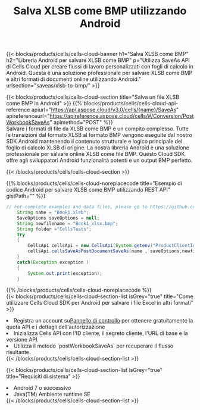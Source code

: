 ﻿---
title:  Salva XLSB come BMP utilizzando Android
description:  Utilizzando Aspose.Cells Cloud SDK per Android per salvare il file in formato XLSB come file in formato BMP.
kwords: Excel, Save XLSB as BMP, REST, Android
howto: How to save XLSB as BMP using Aspose.Cells Cloud Android library.
---
{{< blocks/products/cells/cells-cloud-banner h1="Salva XLSB come BMP" h2="Libreria Android per salvare XLSB come BMP" p="Utilizza SaveAs API di Cells Cloud per creare flussi di lavoro personalizzati con fogli di calcolo in Android. Questa è una soluzione professionale per salvare XLSB come BMP e altri formati di documenti online utilizzando Android." urlsection="saveas/xlsb-to-bmp/" >}}

{{< blocks/products/cells/cells-cloud-section title="Salva un file XLSB come BMP in Android" >}}
{{% blocks/products/cells/cells-cloud-api-reference apiurl="https://api.aspose.cloud/v3.0/cells/{name}/SaveAs" apireferenceurl="https://apireference.aspose.cloud/cells/#/Conversion/PostWorkbookSaveAs" apimethod="POST" %}}
<br/>
Salvare i formati di file da XLSB come BMP è un compito complesso. Tutte le transizioni dal formato XLSB al formato BMP vengono eseguite dal nostro SDK Android mantenendo il contenuto strutturale e logico principale del foglio di calcolo XLSB di origine. La nostra libreria Android è una soluzione professionale per salvare online XLSB come file BMP. Questo Cloud SDK offre agli sviluppatori Android funzionalità potenti e un output BMP perfetto.

{{< /blocks/products/cells/cells-cloud-section >}}

{{% blocks/products/cells/cells-cloud-noreplacecode title="Esempio di codice Android per salvare XLSB come BMP utilizzando REST API" gistPath="" %}}
  
```java
// For complete examples and data files, please go to https://github.com/aspose-cells-cloud/aspose-cells-cloud-android/
    String name = "Book1.xlsb";
    SaveOptions saveOptions = null;
    String newfilename = "Book1_xlsx.bmp";
    String folder ="CellsTests";
    try
    {
        CellsApi cellsApi = new CellsApi(System.getenv("ProductClientId"), System.getenv("ProductClientSecret"));
        cellsApi.cellsSaveAsPostDocumentSaveAs(name , saveOptions,newfilename,false,false,folder,null,null,null,true);                       
    }
    catch(Exception exception )
    {
        System.out.print(exception);
    }
```
  
{{% /blocks/products/cells/cells-cloud-noreplacecode %}}
<br/>
{{< blocks/products/cells/cells-cloud-section-list isGrey="true" title="Come utilizzare Cells Cloud SDK per Android per salvare i file Excel in altri formati" >}}
<li> Registra un account su<a href="https://dashboard.aspose.cloud/">Pannello di controllo</a> per ottenere gratuitamente la quota API e i dettagli dell'autorizzazione</li>
<li>Inizializza Cells API con l'ID cliente, il segreto cliente, l'URL di base e la versione API.</li>
<li>Utilizza il metodo `postWorkbookSaveAs` per recuperare il flusso risultante.</li>
{{< /blocks/products/cells/cells-cloud-section-list >}}

{{< blocks/products/cells/cells-cloud-section-list isGrey="true" title="Requisiti di sistema" >}}
<li>Android 7 o successivo</li>
<li>Java(TM) Ambiente runtime SE</li>
{{< /blocks/products/cells/cells-cloud-section-list >}}
